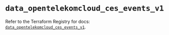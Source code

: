 # `data_opentelekomcloud_ces_events_v1`

Refer to the Terraform Registry for docs: [`data_opentelekomcloud_ces_events_v1`](https://registry.terraform.io/providers/opentelekomcloud/opentelekomcloud/1.36.48/docs/data-sources/ces_events_v1).
